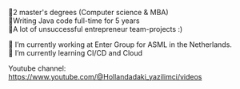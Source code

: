 

👋2 master's degrees (Computer science & MBA)  
👋Writing Java code full-time for 5 years  
👋A lot of unsuccessful entrepreneur team-projects :)  


🔭 I’m currently working at Enter Group for ASML in the Netherlands.  
🌱 I’m currently learning CI/CD and Cloud  

Youtube channel: https://www.youtube.com/@Hollandadaki_yazilimci/videos
